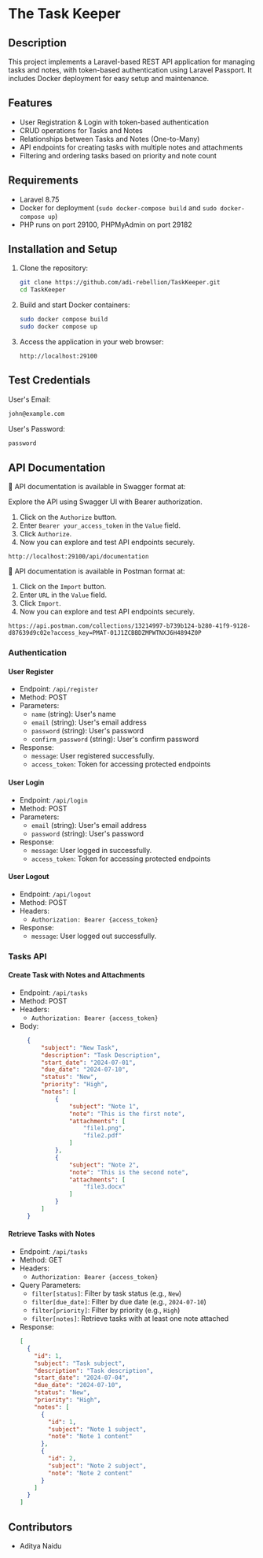 # The Task Keeper

## Description

This project implements a Laravel-based REST API application for managing tasks and notes, with token-based authentication using Laravel Passport. It includes Docker deployment for easy setup and maintenance.

## Features

- User Registration & Login with token-based authentication
- CRUD operations for Tasks and Notes
- Relationships between Tasks and Notes (One-to-Many)
- API endpoints for creating tasks with multiple notes and attachments
- Filtering and ordering tasks based on priority and note count

## Requirements

- Laravel 8.75
- Docker for deployment (`sudo docker-compose build` and `sudo docker-compose up`)
- PHP runs on port 29100, PHPMyAdmin on port 29182

## Installation and Setup

1. Clone the repository:

   ```bash
   git clone https://github.com/adi-rebellion/TaskKeeper.git
   cd TaskKeeper
   ```

2. Build and start Docker containers:

   ```bash
   sudo docker compose build
   sudo docker compose up
   ```

3. Access the application in your web browser:

   ```
   http://localhost:29100
   ```


## Test Credentials

   User's Email:

   ```bash
   john@example.com
   ```
  User's Password:

   ```bash
   password
   ```



## API Documentation

📘 API documentation is available in Swagger format at:

Explore the API using Swagger UI with Bearer authorization.

1. Click on the `Authorize` button.
2. Enter `Bearer your_access_token` in the `Value` field.
3. Click `Authorize`.
4. Now you can explore and test API endpoints securely.


```
http://localhost:29100/api/documentation
```

📘 API documentation is available in Postman format at:

 
1. Click on the `Import` button.
2. Enter `URL` in the `Value` field.
3. Click `Import`.
4. Now you can explore and test API endpoints securely.


```
https://api.postman.com/collections/13214997-b739b124-b280-41f9-9128-d87639d9c02e?access_key=PMAT-01J1ZCBBDZMPWTNXJ6H4894Z0P
```



### Authentication

#### User Register
- Endpoint: `/api/register`
- Method: POST
- Parameters:
  - `name` (string): User's name
  - `email` (string): User's email address
  - `password` (string): User's password
  - `confirm_password` (string): User's confirm password
- Response:
  - `message`: User registered successfully. 
  - `access_token`: Token for accessing protected endpoints

#### User Login
- Endpoint: `/api/login`
- Method: POST
- Parameters:
  - `email` (string): User's email address
  - `password` (string): User's password
- Response:
  - `message`: User logged in successfully. 
  - `access_token`: Token for accessing protected endpoints

#### User Logout
- Endpoint: `/api/logout`
- Method: POST
- Headers:
  - `Authorization: Bearer {access_token}`
- Response:
  - `message`: User logged out successfully. 

### Tasks API

#### Create Task with Notes and Attachments

- Endpoint: `/api/tasks`
- Method: POST
- Headers:
  - `Authorization: Bearer {access_token}`
- Body:
  ```json
    {
        "subject": "New Task",
        "description": "Task Description",
        "start_date": "2024-07-01",
        "due_date": "2024-07-10",
        "status": "New",
        "priority": "High",
        "notes": [
            {
                "subject": "Note 1",
                "note": "This is the first note",
                "attachments": [
                    "file1.png",
                    "file2.pdf"
                ]
            },
            {
                "subject": "Note 2",
                "note": "This is the second note",
                "attachments": [
                    "file3.docx"
                ]
            }
        ]
    }   
  ```

#### Retrieve Tasks with Notes

- Endpoint: `/api/tasks`
- Method: GET
- Headers:
  - `Authorization: Bearer {access_token}`
- Query Parameters:
  - `filter[status]`: Filter by task status (e.g., `New`)
  - `filter[due_date]`: Filter by due date (e.g., `2024-07-10`)
  - `filter[priority]`: Filter by priority (e.g., `High`)
  - `filter[notes]`: Retrieve tasks with at least one note attached
- Response:
  ```json
  [
    {
      "id": 1,
      "subject": "Task subject",
      "description": "Task description",
      "start_date": "2024-07-04",
      "due_date": "2024-07-10",
      "status": "New",
      "priority": "High",
      "notes": [
        {
          "id": 1,
          "subject": "Note 1 subject",
          "note": "Note 1 content"
        },
        {
          "id": 2,
          "subject": "Note 2 subject",
          "note": "Note 2 content"
        }
      ]
    }
  ]
  ```

## Contributors

- Aditya Naidu

